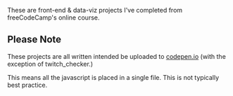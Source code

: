 These are front-end & data-viz projects I've completed from freeCodeCamp's online course.

## Please Note

These projects are all written intended be uploaded to [codepen.io](https://codepen.io) (with the exception of twitch_checker.)

This means all the javascript is placed in a single file. This is not typically best practice.